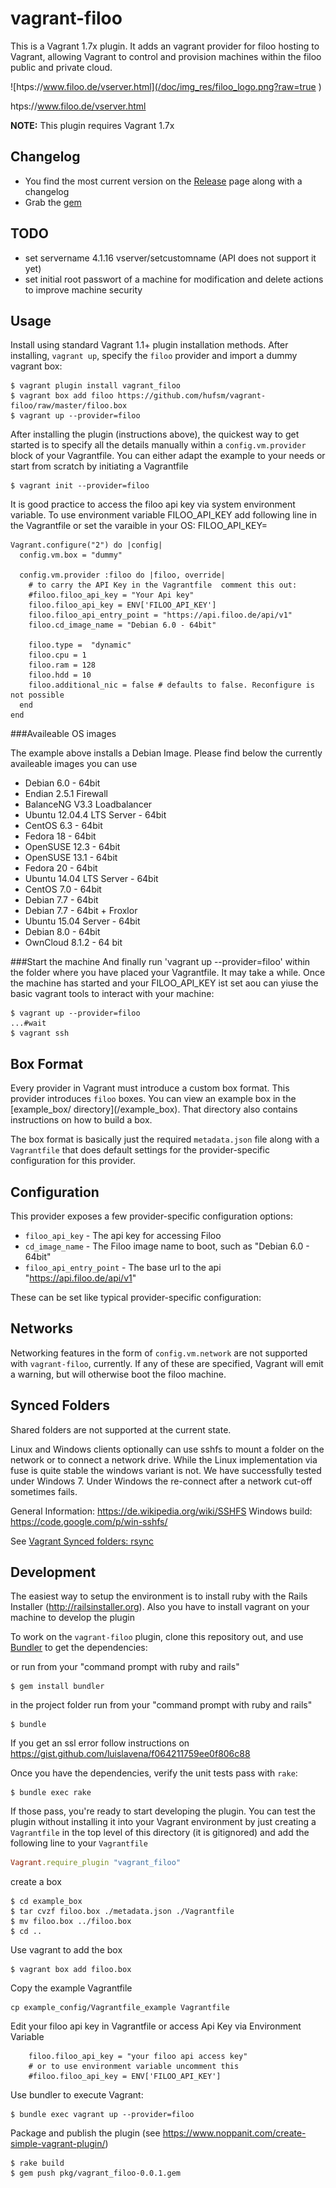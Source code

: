 # vagrant-filoo
This is a Vagrant 1.7x plugin. It adds an vagrant provider for filoo hosting to Vagrant, allowing Vagrant to control and provision machines within the filoo public and private cloud.

![htps://www.filoo.de/vserver.html](/doc/img_res/filoo_logo.png?raw=true ) 

htps://www.filoo.de/vserver.html

**NOTE:** This plugin requires Vagrant 1.7x

## Changelog

* You find the most current version on the [Release](https://github.com/hufsm/vagrant-filoo/releases/latest) page along with a changelog
* Grab the [gem](https://rubygems.org/gems/vagrant_filoo)

## TODO

- set servername 4.1.16 vserver/setcustomname (API does not support it yet)
- set initial root passwort of a machine for modification and delete actions to improve machine security

## Usage

Install using standard Vagrant 1.1+ plugin installation methods. After installing, `vagrant up`, specify the `filoo` provider and import a dummy vagrant box:

```
$ vagrant plugin install vagrant_filoo
$ vagrant box add filoo https://github.com/hufsm/vagrant-filoo/raw/master/filoo.box
$ vagrant up --provider=filoo
```

After installing the plugin (instructions above), the quickest way to get started is to specify all the details manually within a `config.vm.provider` block of your Vagrantfile. You can either adapt the example to your needs or start from scratch by initiating a Vagrantfile

```
$ vagrant init --provider=filoo
```

It is good practice to access the filoo api key via system environment variable. To use environment variable FILOO_API_KEY add following line in the Vagrantfile or set the varaible in your OS: FILOO_API_KEY=<your api key>

```
Vagrant.configure("2") do |config|
  config.vm.box = "dummy"

  config.vm.provider :filoo do |filoo, override|
    # to carry the API Key in the Vagrantfile  comment this out:
    #filoo.filoo_api_key = "Your Api key"
    filoo.filoo_api_key = ENV['FILOO_API_KEY']
    filoo.filoo_api_entry_point = "https://api.filoo.de/api/v1"
    filoo.cd_image_name = "Debian 6.0 - 64bit"
    
    filoo.type =  "dynamic"
    filoo.cpu = 1
    filoo.ram = 128
    filoo.hdd = 10
    filoo.additional_nic = false # defaults to false. Reconfigure is not possible
  end
end
```

###Availeable OS images

The example above installs a Debian Image. Please find below the currently availeable images you can use

* Debian 6.0 - 64bit
* Endian 2.5.1 Firewall
* BalanceNG V3.3 Loadbalancer
* Ubuntu 12.04.4 LTS Server - 64bit
* CentOS 6.3 - 64bit
* Fedora 18 - 64bit
* OpenSUSE 12.3 - 64bit
* OpenSUSE 13.1 - 64bit
* Fedora 20 - 64bit
* Ubuntu 14.04 LTS Server - 64bit
* CentOS 7.0 - 64bit
* Debian 7.7 - 64bit
* Debian 7.7 - 64bit + Froxlor
* Ubuntu 15.04 Server - 64bit
* Debian 8.0 - 64bit
* OwnCloud 8.1.2 - 64 bit

###Start the machine
And finally run 'vagrant up --provider=filoo' within the folder where you have placed your Vagrantfile.
It may take a while. Once the machine has started and your FILOO_API_KEY ist set aou can yiuse the basic vagrant tools to interact with your machine:

```
$ vagrant up --provider=filoo
...#wait
$ vagrant ssh
```

## Box Format

Every provider in Vagrant must introduce a custom box format. This
provider introduces `filoo` boxes. You can view an example box in
the [example_box/ directory](<path to repository>/example_box).
That directory also contains instructions on how to build a box.

The box format is basically just the required `metadata.json` file
along with a `Vagrantfile` that does default settings for the
provider-specific configuration for this provider.

## Configuration

This provider exposes a few provider-specific configuration options:

* `filoo_api_key` - The api key for accessing Filoo
* `cd_image_name` - The Filoo image name to boot, such as "Debian 6.0 - 64bit"
* `filoo_api_entry_point` - The base url to the api "https://api.filoo.de/api/v1"

These can be set like typical provider-specific configuration:

## Networks

Networking features in the form of `config.vm.network` are not
supported with `vagrant-filoo`, currently. If any of these are
specified, Vagrant will emit a warning, but will otherwise boot
the filoo machine.

## Synced Folders

Shared folders are not supported at the current state.

Linux and Windows clients optionally can use sshfs to mount a folder on the network or to connect a network drive. While the Linux implementation via fuse is quite stable the windows variant is not. We have successfully  tested under Windows 7. Under Windows the re-connect after a network cut-off sometimes fails.

General Information: https://de.wikipedia.org/wiki/SSHFS
Windows build: https://code.google.com/p/win-sshfs/

See [Vagrant Synced folders: rsync](https://docs.vagrantup.com/v2/synced-folders/rsync.html)


## Development

The easiest way to setup the environment is to install ruby with the Rails Installer (http://railsinstaller.org). Also you have to install vagrant on your machine to develop the plugin

To work on the `vagrant-filoo` plugin, clone this repository out, and use
[Bundler](http://gembundler.com) to get the dependencies:

or run from your "command prompt with ruby and rails"

```
$ gem install bundler
```

in the project folder run from your "command prompt with ruby and rails"

```
$ bundle
```

If you get an ssl error follow instructions on https://gist.github.com/luislavena/f064211759ee0f806c88

Once you have the dependencies, verify the unit tests pass with `rake`:

```
$ bundle exec rake
```

If those pass, you're ready to start developing the plugin. You can test
the plugin without installing it into your Vagrant environment by just
creating a `Vagrantfile` in the top level of this directory (it is gitignored)
and add the following line to your `Vagrantfile`
```ruby
Vagrant.require_plugin "vagrant_filoo"
```

create a box

```
$ cd example_box
$ tar cvzf filoo.box ./metadata.json ./Vagrantfile
$ mv filoo.box ../filoo.box
$ cd ..
```

Use vagrant to add the box

```
$ vagrant box add filoo.box
```

Copy the example Vagrantfile

```
cp example_config/Vagrantfile_example Vagrantfile
```

Edit your filoo api key in Vagrantfile or access Api Key via Environment Variable

```
    filoo.filoo_api_key = "your filoo api access key"
    # or to use environment variable uncomment this
    #filoo.filoo_api_key = ENV['FILOO_API_KEY']
```

Use bundler to execute Vagrant:
```
$ bundle exec vagrant up --provider=filoo
```

Package and publish the plugin (see https://www.noppanit.com/create-simple-vagrant-plugin/)

```
$ rake build
$ gem push pkg/vagrant_filoo-0.0.1.gem
